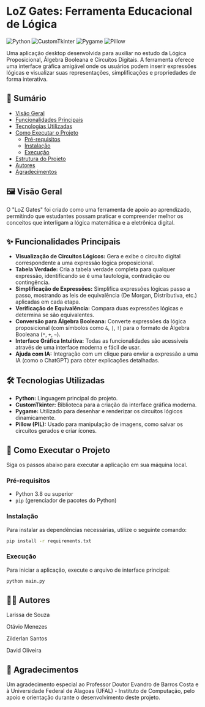 # LoZ Gates: Ferramenta Educacional de Lógica

![Python](https://img.shields.io/badge/python-3.10+-blue.svg)
![CustomTkinter](https://img.shields.io/badge/CustomTkinter-5.2.0-blue)
![Pygame](https://img.shields.io/badge/Pygame-2.5.2-green)
![Pillow](https://img.shields.io/badge/Pillow-10.0-orange)

Uma aplicação desktop desenvolvida para auxiliar no estudo da Lógica Proposicional, Álgebra Booleana e Circuitos Digitais. A ferramenta oferece uma interface gráfica amigável onde os usuários podem inserir expressões lógicas e visualizar suas representações, simplificações e propriedades de forma interativa.

## 📜 Sumário

- [Visão Geral](#-visão-geral)
- [Funcionalidades Principais](#-funcionalidades-principais)
- [Tecnologias Utilizadas](#-tecnologias-utilizadas)
- [Como Executar o Projeto](#-como-executar-o-projeto)
  - [Pré-requisitos](#pré-requisitos)
  - [Instalação](#instalação)
  - [Execução](#execução)
- [Estrutura do Projeto](#-estrutura-do-projeto)
- [Autores](#-autores)
- [Agradecimentos](#-agradecimentos)

## 🖼️ Visão Geral

O "LoZ Gates" foi criado como uma ferramenta de apoio ao aprendizado, permitindo que estudantes possam praticar e compreender melhor os conceitos que interligam a lógica matemática e a eletrônica digital.

## ✨ Funcionalidades Principais

-   **Visualização de Circuitos Lógicos:** Gera e exibe o circuito digital correspondente a uma expressão lógica proposicional.
-   **Tabela Verdade:** Cria a tabela verdade completa para qualquer expressão, identificando se é uma tautologia, contradição ou contingência.
-   **Simplificação de Expressões:** Simplifica expressões lógicas passo a passo, mostrando as leis de equivalência (De Morgan, Distributiva, etc.) aplicadas em cada etapa.
-   **Verificação de Equivalência:** Compara duas expressões lógicas e determina se são equivalentes.
-   **Conversão para Álgebra Booleana:** Converte expressões da lógica proposicional (com símbolos como `&`, `|`, `!`) para o formato de Álgebra Booleana (`*`, `+`, `~`).
-   **Interface Gráfica Intuitiva:** Todas as funcionalidades são acessíveis através de uma interface moderna e fácil de usar.
-   **Ajuda com IA:** Integração com um clique para enviar a expressão a uma IA (como o ChatGPT) para obter explicações detalhadas.

## 🛠️ Tecnologias Utilizadas

-   **Python:** Linguagem principal do projeto.
-   **CustomTkinter:** Biblioteca para a criação da interface gráfica moderna.
-   **Pygame:** Utilizado para desenhar e renderizar os circuitos lógicos dinamicamente.
-   **Pillow (PIL):** Usado para manipulação de imagens, como salvar os circuitos gerados e criar ícones.

## 🚀 Como Executar o Projeto

Siga os passos abaixo para executar a aplicação em sua máquina local.

### Pré-requisitos

-   Python 3.8 ou superior
-   `pip` (gerenciador de pacotes do Python)

### Instalação

Para instalar as dependências necessárias, utilize o seguinte comando:

```bash
pip install -r requirements.txt
```


### Execução

Para iniciar a aplicação, execute o arquivo de interface principal:

```bash
python main.py
```


## 👨‍💻 Autores

Larissa de Souza

Otávio Menezes

Zilderlan Santos

David Oliveira

## 🙏 Agradecimentos

Um agradecimento especial ao Professor Doutor Evandro de Barros Costa e à Universidade Federal de Alagoas (UFAL) - Instituto de Computação, pelo apoio e orientação durante o desenvolvimento deste projeto.

